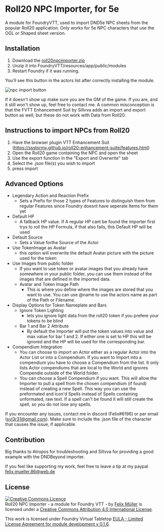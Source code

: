 # Roll20 NPC Importer, for 5e
A module for FoundryVTT, used to import DND5e NPC sheets from the popular Roll20 application.
Only works for 5e NPC characters that use the OGL or Shaped sheet version.

## Installation
1. Download the [roll20npcimporter.zip](https://github.com/syl3r86/roll20npcimporter/raw/master/roll20npcimporter.zip)
2. Unzip it into FoundryVTT/resources/app/public/modules
3. Restart Foundry if it was running.

You'll see this button in the actors list after correctly installing the module.

![npc import button](https://i.imgur.com/EN6a9Ho.png)

If it doesn't show up make sure you are the GM of the game. If you are, and it still won't show up, feel free to contact me.
A common misconception is that the FVTT Enhancement Suit by Sillvva adds an import and export button as well, but these do not work with Data from Roll20. 

## Instructions to import NPCs from Roll20
1. Have the browser plugin VTT Enhancement Suit (https://ssstormy.github.io/roll20-enhancement-suite/features.html)
2. Open the Roll20 game containing the NPC and open the sheet
3. Use the export function in the "Export and Overwrite" tab
4. Select the .json file(s) you wish to import
5. press import


## Advanced Options
- Legendary Action and Reaction Prefix
   - Sets a Prefix for those 2 types of Features to distinguish them from regular Features since Foundry doesnt have seperate Items for them yet
- Default HP
   - A fallback HP value. If A regular HP cant be found the importer first trys to roll the HP Formula, if that also fails, this Default HP will be used
- Default Source
  - Sets a Value forthe Source of the Actor
- Use TokenImage as Avatar
   - this option will overwrite the default Avatar picture with the picture used for the token
- Use Images from public folder
   - If you want to use token or avatar images that you already have somewhere in your public folder, you can use them instead of the images that are defined in the imported data.
   - Avatar and Token Image Path
      - This is where you define where the images are stored that you want to use. You can use @name to use the actors name as part of the Path or Filename.
- Display Options for Token Nameplate and Bars
   - Ignore Token Lighting
      - lets you ignore light data from the roll20 token if you prefere your tokens to be blind
   - Bar 1 and Bar 2 Attribute
      - By default the Importer will put the token values into value and max value for bar 1 and 2. If either one is set to HP this will be ignored and the HP will be used for the corresponding bar.
- Compendium Integration
   - You can choose to import an Actor either as a regular Actor into the Actor List or into a Compendium. If you want to Import into a compendium you have to choose a Compendium from the list. It only lists Actor compendiums that are local to the World and ignores Compendie outside of the World folder.
   - You can choose a Spell Compendium if you want. This will allow the Importer to pull a spell from the chosen compendium (if found) instead of creating a new Spell. This way you can use the preformated and icon'd Spells instead of Spells containing unformated, raw text. If a spell can't be found it will still create the spell, so you do not lose any spells. 

If you encounter any issues, contact me in discord (Felix#6196) or per email (syl3r31@gmail.com). Make sure to include the .json file of the character that causes the issue, if applicable.

## Contribution
Big thanks to Atropos for troubleshooting and Sillvva for providing a good example with the DNDBeyond importer.

If you feel like supporting my work, feel free to leave a tip at my paypal felix.mueller.86@web.de

## License
<a rel="license" href="http://creativecommons.org/licenses/by/4.0/"><img alt="Creative Commons Licence" style="border-width:0" src="https://i.creativecommons.org/l/by/4.0/88x31.png" /></a><br /><span xmlns:dct="http://purl.org/dc/terms/" property="dct:title">Roll20 NPC Importer - a module for Foundry VTT -</span> by <a xmlns:cc="http://creativecommons.org/ns#" href="https://github.com/syl3r86?tab=repositories" property="cc:attributionName" rel="cc:attributionURL">Felix Müller</a> is licensed under a <a rel="license" href="http://creativecommons.org/licenses/by/4.0/">Creative Commons Attribution 4.0 International License</a>.

This work is licensed under Foundry Virtual Tabletop [EULA - Limited License Agreement for module development v 0.1.6](http://foundryvtt.com/pages/license.html).
